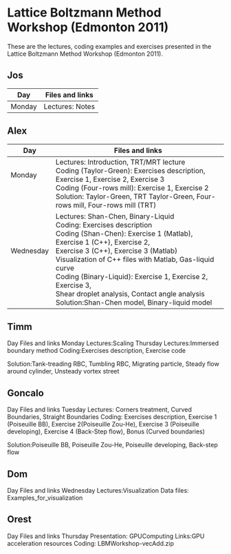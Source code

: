 # Lattice Boltzmann Method Workshop (Edmonton 2011)
These are the lectures, coding examples and exercises presented in the Lattice Boltzmann Method Workshop (Edmonton 2011). 

## Jos
| Day	    | Files and links                                                                    |
|-----------|------------------------------------------------------------------------------------|
| Monday    | Lectures: Notes                                                                    |

## Alex
| Day       | Files and links                                                                    |
|-----------|------------------------------------------------------------------------------------|
| Monday<br/><br/><br/>    | Lectures: Introduction, TRT/MRT lecture <br/> Coding (Taylor-Green): Exercises description, Exercise 1, Exercise 2, Exercise 3 <br/> Coding (Four-rows mill): Exercise 1, Exercise 2 <br/> Solution: Taylor-Green, TRT Taylor-Green, Four-rows mill, Four-rows mill (TRT)   |
| Wednesday<br/><br/><br/> | Lectures: Shan-Chen, Binary-Liquid <br/> Coding: Exercises description <br/> Coding (Shan-Chen): Exercise 1 (Matlab), Exercise 1 (C++), Exercise 2, <br/> Exercise 3 (C++), Exercise 3 (Matlab) <br/> Visualization of C++ files with Matlab, Gas-liquid curve <br/> Coding (Binary-Liquid): Exercise 1, Exercise 2, Exercise 3, <br/> Shear droplet analysis, Contact angle analysis <br/> Solution:Shan-Chen model, Binary-liquid model |

## Timm
Day	Files and links
Monday	Lectures:Scaling
Thursday	Lectures:Immersed boundary method
Coding:Exercises description, Exercise code

Solution:Tank-treading RBC, Tumbling RBC, Migrating particle, Steady flow around cylinder, Unsteady vortex street

## Goncalo
Day	Files and links
Tuesday	Lectures: Corners treatment, Curved Boundaries, Straight Boundaries
Coding: Exercises description, Exercise 1 (Poiseuille BB), Exercise 2(Poiseuille Zou-He), Exercise 3 (Poiseuille developing), Exercise 4 (Back-Step flow), Bonus (Curved boundaries)

Solution:Poiseuille BB, Poiseuille Zou-He, Poiseuille developing, Back-step flow

## Dom
Day	Files and links
Wednesday	Lectures:Visualization
Data files: Examples_for_visualization

## Orest
Day	Files and links
Thursday	Presentation: GPUComputing
Links:GPU acceleration resources
Coding: LBMWorkshop-vecAdd.zip